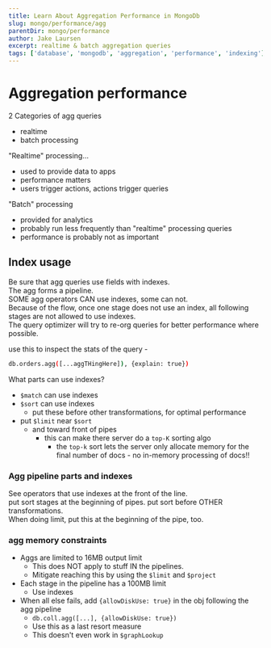 ```yaml
---
title: Learn About Aggregation Performance in MongoDb
slug: mongo/performance/agg
parentDir: mongo/performance
author: Jake Laursen
excerpt: realtime & batch aggregation queries
tags: ['database', 'mongodb', 'aggregation', 'performance', 'indexing']
---
```


# Aggregation performance

2 Categories of agg queries

- realtime
- batch processing

"Realtime" processing...

- used to provide data to apps
- performance matters
- users trigger actions, actions trigger queries

"Batch" processing

- provided for analytics
- probably run less frequently than "realtime" processing queries
- performance is probably not as important

## Index usage

Be sure that agg queries use fields with indexes.  
The agg forms a pipeline.  
SOME agg operators CAN use indexes, some can not.  
Because of the flow, once one stage does not use an index, all following stages are not allowed to use indexes.  
The query optimizer will try to re-org queries for better performance where possible.

use this to inspect the stats of the query -

```bash
db.orders.agg([...aggTHingHere]), {explain: true})
```

What parts can use indexes?

- `$match` can use indexes
- `$sort` can use indexes
  - put these before other transformations, for optimal performance
- put `$limit` near `$sort`
  - and toward front of pipes
    - this can make there server do a `top-K` sorting algo
      - the `top-k` sort lets the server only allocate memory for the final number of docs - no in-memory processing of docs!!

### Agg pipeline parts and indexes

See operators that use indexes at the front of the line.  
put sort stages at the beginning of pipes. put sort before OTHER transformations.  
When doing limit, put this at the beginning of the pipe, too.

### agg memory constraints

- Aggs are limited to 16MB output limit
  - This does NOT apply to stuff IN the pipelines.
  - Mitigate reaching this by using the `$limit` and `$project`
- Each stage in the pipeline has a 100MB limit
  - Use indexes
- When all else fails, add `{allowDiskUse: true}` in the obj following the agg pipeline
  - `db.coll.agg([...], {allowDiskUse: true})`
  - Use this as a last resort measure
  - This doesn't even work in `$graphLookup`
